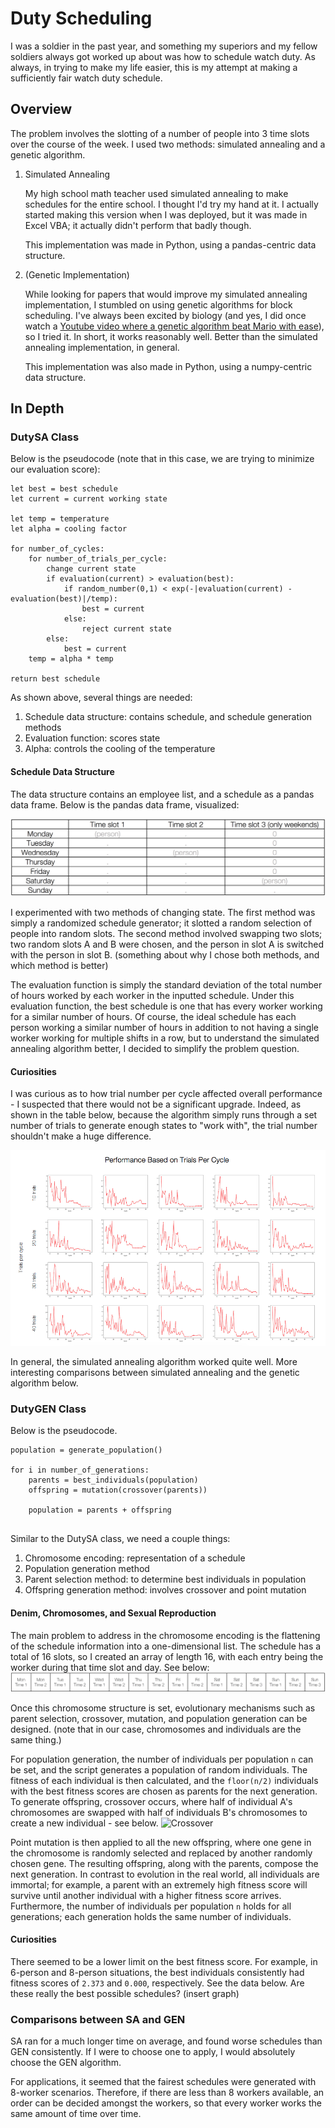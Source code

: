 # Duty Scheduling
I was a soldier in the past year, and something my superiors and my fellow soldiers always got worked up about was how to schedule watch duty. As always, in trying to make my life easier, this is my attempt at making a sufficiently fair watch duty schedule. 

## Overview
The problem involves the slotting of a number of people into 3 time slots over the course of the week. I used two methods: simulated annealing and a genetic algorithm. 

1. Simulated Annealing

   My high school math teacher used simulated annealing to make schedules for the entire school. I thought I'd try my hand at it. I actually started making this version when I was deployed, but it was made in Excel VBA; it actually didn't perform that badly though.

   This implementation was made in Python, using a pandas-centric data structure.

2. (Genetic Implementation)

   While looking for papers that would improve my simulated annealing implementation, I stumbled on using genetic algorithms for block scheduling. I've always been excited by biology (and yes, I did once watch a [Youtube video where a genetic algorithm beat Mario with ease](https://www.youtube.com/watch?v=qv6UVOQ0F44 "Genetically superior Mario video")), so I tried it. In short, it works reasonably well. Better than the simulated annealing implementation, in general.

   This implementation was also made in Python, using a numpy-centric data structure.

## In Depth
### DutySA Class
Below is the pseudocode (note that in this case, we are trying to minimize our evaluation score):
```
let best = best schedule
let current = current working state

let temp = temperature
let alpha = cooling factor

for number_of_cycles: 
	for number_of_trials_per_cycle:
		change current state
		if evaluation(current) > evaluation(best):
			if random_number(0,1) < exp(-|evaluation(current) - evaluation(best)|/temp): 
				best = current
			else: 
				reject current state
		else: 
			best = current
	temp = alpha * temp

return best schedule

```
As shown above, several things are needed: 

1. Schedule data structure: contains schedule, and schedule generation methods
2. Evaluation function: scores state
3. Alpha: controls the cooling of the temperature

#### Schedule Data Structure
The data structure contains an employee list, and a schedule as a pandas data frame. Below is the pandas data frame, visualized: 

![](https://github.com/ajeon66/scheduling/blob/master/images/readme/datastructure.jpg "Pandas Schedule")

I experimented with two methods of changing state. The first method was simply a randomized schedule generator; it slotted a random selection of people into random slots. The second method involved swapping two slots; two random slots A and B were chosen, and the person in slot A is switched with the person in slot B. (something about why I chose both methods, and which method is better)

The evaluation function is simply the standard deviation of the total number of hours worked by each worker in the inputted schedule. Under this evaluation function, the best schedule is one that has every worker working for a similar number of hours. Of course, the ideal schedule has each person working a similar number of hours in addition to not having a single worker working for multiple shifts in a row, but to understand the simulated annealing algorithm better, I decided to simplify the problem question. 

#### Curiosities
I was curious as to how trial number per cycle affected overall performance - I suspected that there would not be a significant upgrade. Indeed, as shown in the table below, because the algorithm simply runs through a set number of trials to generate enough states to "work with", the trial number shouldn't make a huge difference. 

![](https://github.com/ajeon66/scheduling/blob/master/images/results/combined.png "Performance Based on Trials Per Cycle")

In general, the simulated annealing algorithm worked quite well. More interesting comparisons between simulated annealing and the genetic algorithm below.

### DutyGEN Class
Below is the pseudocode. 
```
population = generate_population()

for i in number_of_generations:
	parents = best_individuals(population)
	offspring = mutation(crossover(parents))

	population = parents + offspring
	
```
Similar to the DutySA class, we need a couple things:
1. Chromosome encoding: representation of a schedule
2. Population generation method
3. Parent selection method: to determine best individuals in population
4. Offspring generation method: involves crossover and point mutation

#### Denim, Chromosomes, and Sexual Reproduction
The main problem to address in the chromosome encoding is the flattening of the schedule information into a one-dimensional list. The schedule has a total of 16 slots, so I created an array of length 16, with each entry being the worker during that time slot and day. See below: 
![](https://github.com/ajeon66/scheduling/blob/master/images/readme/gendatastructure.jpg "Chromosome")

Once this chromosome structure is set, evolutionary mechanisms such as parent selection, crossover, mutation, and population generation can be designed. (note that in our case, chromosomes and individuals are the same thing.)

For population generation, the number of individuals per population `n` can be set, and the script generates a population of random individuals. The fitness of each individual is then calculated, and the `floor(n/2)` individuals with the best fitness scores are chosen as parents for the next generation. To generate offspring, crossover occurs, where half of individual A's chromosomes are swapped with half of individuals B's chromosomes to create a new individual - see below.
![](https://github.com/ajeon66/scheduling/blob/master/images/readme/crossover.jpg "Crossover")

Point mutation is then applied to all the new offspring, where one gene in the chromosome is randomly selected and replaced by another randomly chosen gene. The resulting offspring, along with the parents, compose the next generation. In contrast to evolution in the real world, all individuals are immortal; for example, a parent with an extremely high fitness score will survive until another individual with a higher fitness score arrives. Furthermore, the number of individuals per population `n` holds for all generations; each generation holds the same number of individuals. 

#### Curiosities
There seemed to be a lower limit on the best fitness score. For example, in 6-person and 8-person situations, the best individuals consistently had fitness scores of `2.373` and `0.000`, respectively. See the data below. Are these really the best possible schedules? (insert graph)

### Comparisons between SA and GEN
SA ran for a much longer time on average, and found worse schedules than GEN consistently. If I were to choose one to apply, I would absolutely choose the GEN algorithm. 

For applications, it seemed that the fairest schedules were generated with 8-worker scenarios. Therefore, if there are less than 8 workers available, an order can be decided amongst the workers, so that every worker works the same amount of time over time. 






